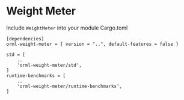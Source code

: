 # Weight Meter

Include `WeightMeter` into your module Cargo.toml
```
[dependencies]
orml-weight-meter = { version = "..", default-features = false }

std = [
    ..
    'orml-weight-meter/std',
]
runtime-benchmarks = [
    ..
    'orml-weight-meter/runtime-benchmarks',
]

```
